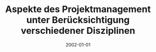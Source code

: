 ---
abstract: ''
authors:
- Randolf Speigner
date: '2002-01-01'
featured: false
links:
- name: Publik
  url: https://publik.tuwien.ac.at/showentry.php?ID=137065&lang=1
publication_types:
- '7'
publishDate: '2002-01-01'
title: Aspekte des Projektmanagement unter Berücksichtigung verschiedener Disziplinen
url_pdf: ''
---
